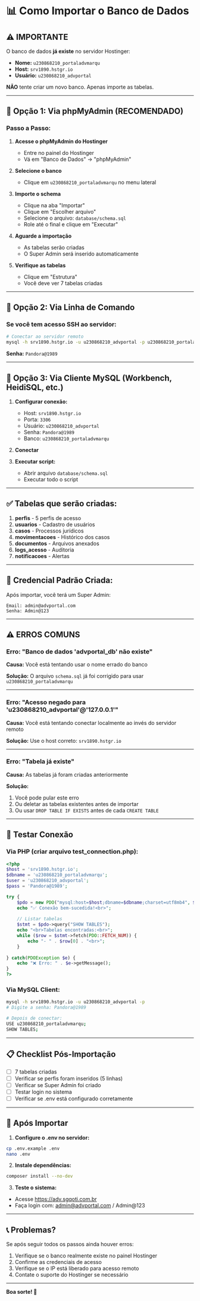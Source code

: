 # 📊 Como Importar o Banco de Dados

## ⚠️ IMPORTANTE

O banco de dados **já existe** no servidor Hostinger:
- **Nome:** `u230868210_portaladvmarqu`
- **Host:** `srv1890.hstgr.io`
- **Usuário:** `u230868210_advportal`

**NÃO** tente criar um novo banco. Apenas importe as tabelas.

---

## 🎯 Opção 1: Via phpMyAdmin (RECOMENDADO)

### Passo a Passo:

1. **Acesse o phpMyAdmin do Hostinger**
   - Entre no painel do Hostinger
   - Vá em "Banco de Dados" → "phpMyAdmin"

2. **Selecione o banco**
   - Clique em `u230868210_portaladvmarqu` no menu lateral

3. **Importe o schema**
   - Clique na aba "Importar"
   - Clique em "Escolher arquivo"
   - Selecione o arquivo: `database/schema.sql`
   - Role até o final e clique em "Executar"

4. **Aguarde a importação**
   - As tabelas serão criadas
   - O Super Admin será inserido automaticamente

5. **Verifique as tabelas**
   - Clique em "Estrutura"
   - Você deve ver 7 tabelas criadas

---

## 🎯 Opção 2: Via Linha de Comando

### Se você tem acesso SSH ao servidor:

```bash
# Conectar ao servidor remoto
mysql -h srv1890.hstgr.io -u u230868210_advportal -p u230868210_portaladvmarqu < database/schema.sql
```

**Senha:** `Pandora@1989`

---

## 🎯 Opção 3: Via Cliente MySQL (Workbench, HeidiSQL, etc.)

1. **Configurar conexão:**
   - Host: `srv1890.hstgr.io`
   - Porta: `3306`
   - Usuário: `u230868210_advportal`
   - Senha: `Pandora@1989`
   - Banco: `u230868210_portaladvmarqu`

2. **Conectar**

3. **Executar script:**
   - Abrir arquivo `database/schema.sql`
   - Executar todo o script

---

## ✅ Tabelas que serão criadas:

1. **perfis** - 5 perfis de acesso
2. **usuarios** - Cadastro de usuários
3. **casos** - Processos jurídicos
4. **movimentacoes** - Histórico dos casos
5. **documentos** - Arquivos anexados
6. **logs_acesso** - Auditoria
7. **notificacoes** - Alertas

---

## 🔐 Credencial Padrão Criada:

Após importar, você terá um Super Admin:

```
Email: admin@advportal.com
Senha: Admin@123
```

---

## ⚠️ ERROS COMUNS

### Erro: "Banco de dados 'advportal_db' não existe"

**Causa:** Você está tentando usar o nome errado do banco

**Solução:** O arquivo `schema.sql` já foi corrigido para usar `u230868210_portaladvmarqu`

---

### Erro: "Acesso negado para 'u230868210_advportal'@'127.0.0.1'"

**Causa:** Você está tentando conectar localmente ao invés do servidor remoto

**Solução:** Use o host correto: `srv1890.hstgr.io`

---

### Erro: "Tabela já existe"

**Causa:** As tabelas já foram criadas anteriormente

**Solução:** 
1. Você pode pular este erro
2. Ou deletar as tabelas existentes antes de importar
3. Ou usar `DROP TABLE IF EXISTS` antes de cada `CREATE TABLE`

---

## 🧪 Testar Conexão

### Via PHP (criar arquivo test_connection.php):

```php
<?php
$host = 'srv1890.hstgr.io';
$dbname = 'u230868210_portaladvmarqu';
$user = 'u230868210_advportal';
$pass = 'Pandora@1989';

try {
    $pdo = new PDO("mysql:host=$host;dbname=$dbname;charset=utf8mb4", $user, $pass);
    echo "✅ Conexão bem-sucedida!<br>";
    
    // Listar tabelas
    $stmt = $pdo->query("SHOW TABLES");
    echo "<br>Tabelas encontradas:<br>";
    while ($row = $stmt->fetch(PDO::FETCH_NUM)) {
        echo "- " . $row[0] . "<br>";
    }
    
} catch(PDOException $e) {
    echo "❌ Erro: " . $e->getMessage();
}
?>
```

### Via MySQL Client:

```bash
mysql -h srv1890.hstgr.io -u u230868210_advportal -p
# Digite a senha: Pandora@1989

# Depois de conectar:
USE u230868210_portaladvmarqu;
SHOW TABLES;
```

---

## 📋 Checklist Pós-Importação

- [ ] 7 tabelas criadas
- [ ] Verificar se perfis foram inseridos (5 linhas)
- [ ] Verificar se Super Admin foi criado
- [ ] Testar login no sistema
- [ ] Verificar se .env está configurado corretamente

---

## 🎯 Após Importar

1. **Configure o .env no servidor:**
```bash
cp .env.example .env
nano .env
```

2. **Instale dependências:**
```bash
composer install --no-dev
```

3. **Teste o sistema:**
- Acesse https://adv.sgqoti.com.br
- Faça login com: admin@advportal.com / Admin@123

---

## 📞 Problemas?

Se após seguir todos os passos ainda houver erros:

1. Verifique se o banco realmente existe no painel Hostinger
2. Confirme as credenciais de acesso
3. Verifique se o IP está liberado para acesso remoto
4. Contate o suporte do Hostinger se necessário

---

**Boa sorte! 🚀**
